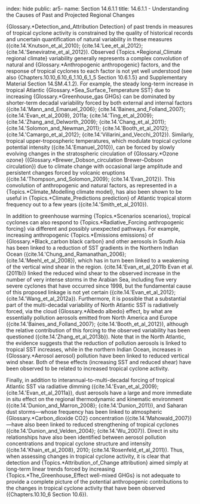 index: hide
public: ar5-
name: Section 14.6.1.1
title: 14.6.1.1 - Understanding the Causes of Past and Projected Regional Changes

{Glossary.*Detection_and_Attribution Detection} of past trends in measures of tropical cyclone activity is constrained by the quality of historical records and uncertain quantification of natural variability in these measures ({cite.14.'Knutson_et_al_2010}; {cite.14.'Lee_et_al_2012}; {cite.14.'Seneviratne_et_al_2012}). Observed {Topics.*Regional_Climate regional climate} variability generally represents a complex convolution of natural and {Glossary.*Anthropogenic anthropogenic} factors, and the response of tropical cyclones to each factor is not yet well understood (see also {Chapters.10.10_6.10_6_1.10_6_1_5 Section 10.6.1.5} and Supplementary Material Section 14.SM.4.1.2). For example, the steady long-term increase in tropical Atlantic {Glossary.*Sea_Surface_Temperature SST} due to increasing {Glossary.*Greenhouse_gas GHGs} can be dominated by shorter-term decadal variability forced by both external and internal factors ({cite.14.'Mann_and_Emanuel_2006}; {cite.14.'Baines_and_Folland_2007}; {cite.14.'Evan_et_al_2009}, 2011a; {cite.14.'Ting_et_al_2009}; {cite.14.'Zhang_and_Delworth_2009}; {cite.14.'Chang_et_al_2011}; {cite.14.'Solomon_and_Newman_2011}; {cite.14.'Booth_et_al_2012}; {cite.14.'Camargo_et_al_2012}; {cite.14.'Villarini_and_Vecchi_2012}). Similarly, tropical upper-tropospheric temperatures, which modulate tropical cyclone potential intensity ({cite.14.'Emanuel_2010}), can be forced by slowly evolving changes in the stratospheric circulation of {Glossary.*Ozone ozone} ({Glossary.*Brewer_Dobson_circulation Brewer–Dobson circulation}) due to climate change with occasional large amplitude and persistent changes forced by volcanic eruptions ({cite.14.'Thompson_and_Solomon_2009}; {cite.14.'Evan_2012}). This convolution of anthropogenic and natural factors, as represented in a {Topics.*Climate_Modelling climate model}, has also been shown to be useful in {Topics.*Climate_Predictions prediction} of Atlantic tropical storm frequency out to a few years ({cite.14.'Smith_et_al_2010}).

In addition to greenhouse warming {Topics.*Scenarios scenarios}, tropical cyclones can also respond to {Topics.*Radiative_Forcing anthropogenic forcing} via different and possibly unexpected pathways. For example, increasing anthropogenic {Topics.*Emissions emissions} of {Glossary.*Black_carbon black carbon} and other aerosols in South Asia has been linked to a reduction of SST gradients in the Northern Indian Ocean ({cite.14.'Chung_and_Ramanathan_2006}; {cite.14.'Meehl_et_al_2008}), which has in turn been linked to a weakening of the vertical wind shear in the region. {cite.14.'Evan_et_al_2011b Evan et al. (2011b)} linked the reduced wind shear to the observed increase in the number of very intense storms in the Arabian Sea, including five very severe cyclones that have occurred since 1998, but the fundamental cause of this proposed linkage is not yet certain ({cite.14.'Evan_et_al_2012}; {cite.14.'Wang_et_al_2012a}). Furthermore, it is possible that a substantial part of the multi-decadal variability of North Atlantic SST is radiatively forced, via the cloud {Glossary.*Albedo albedo} effect, by what are essentially pollution aerosols emitted from North America and Europe ({cite.14.'Baines_and_Folland_2007}; {cite.14.'Booth_et_al_2012}), although the relative contribution of this forcing to the observed variability has been questioned ({cite.14.'Zhang_et_al_2013b}). Note that in the North Atlantic, the evidence suggests that the reduction of pollution aerosols is linked to tropical SST increases, while in the northern Indian Ocean, increases in {Glossary.*Aerosol aerosol} pollution have been linked to reduced vertical wind shear. Both of these effects (increasing SST and reduced shear) have been observed to be related to increased tropical cyclone activity.

Finally, in addition to interannual-to-multi-decadal forcing of tropical Atlantic SST via radiative dimming ({cite.14.'Evan_et_al_2009}; {cite.14.'Evan_et_al_2011a}), dust aerosols have a large and more immediate in situ effect on the regional thermodynamic and kinematic environment ({cite.14.'Dunion_and_Marron_2008}; {cite.14.'Dunion_2011}), and Saharan dust storms—whose frequency has been linked to atmospheric {Glossary.*Carbon_dioxide CO2} concentration ({cite.14.'Mahowald_2007})—have also been linked to reduced strengthening of tropical cyclones ({cite.14.'Dunion_and_Velden_2004}; {cite.14.'Wu_2007}). Direct in situ relationships have also been identified between aerosol pollution concentrations and tropical cyclone structure and intensity ({cite.14.'Khain_et_al_2008}, 2010; {cite.14.'Rosenfeld_et_al_2011}). Thus, when assessing changes in tropical cyclone activity, it is clear that detection and {Topics.*Attribution_of_Change attribution} aimed simply at long-term linear trends forced by increasing {Topics.*The_Greenhouse_Effect well-mixed GHGs} is not adequate to provide a complete picture of the potential anthropogenic contributions to the changes in tropical cyclone activity that have been observed ({Chapters.10.10_6 Section 10.6}).
